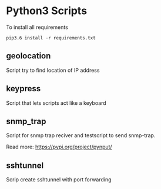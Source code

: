 # Python3 Scripts

To install all requirements

```
pip3.6 install -r requirements.txt
```

## geolocation

Script try to find location of IP address


## keypress

Script that lets scripts act like a keyboard


## snmp_trap

Script for snmp trap reciver and testscript to send snmp-trap.

Read more: https://pypi.org/project/pynput/

## sshtunnel
Scrip create sshtunnel with port forwarding 
